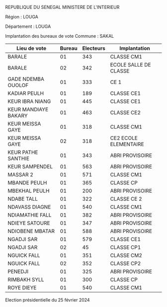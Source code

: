 REPUBLIQUE DU SENEGAL MINISTERE DE L'INTERIEUR

Région : LOUGA

Département : LOUGA

Implantation des bureaux de vote Commune : SAKAL

| Lieu de vote | Bureau | Electeurs | Implantation |
| - | - | - | - |
| BARALE | 01 | 343 | CLASSE CM1 |
| BARALE | 02 | 342 | ECOLE SALLE DE CLASSE |
| GADE NDEMBA OUOLOF | 01 | 333 | CE 1 |
| KADIAR PEULH | 01 | 189 | CLASSE CE1 |
| KEUR IBRA NIANG | 01 | 445 | CLASSE CE1 |
| KEUR MANDIAYE BAKARY | 01 | 463 | CLASSE CE2 |
| KEUR MEISSA GAYE | 01 | 318 | CLASSE CM1 |
| KEUR MEISSA GAYE | 02 | 318 | CE2 ECOLE ELEMENTAIRE |
| KEUR PATHE SANTHIE | 01 | 343 | ABRI PROVISOIRE |
| KEUR SAMPENDEL | 01 | 563 | ABRI PROVISOIRE |
| MASSAR 2 | 01 | 571 | CLASSE CM1 |
| MBANDE PEULH | 01 | 365 | CLASSE CP |
| MBEKHAL PEULH | 01 | 200 | ABRI PROVISOIRE |
| NDABE TALL | 01 | 322 | CLASSE CE 2 |
| NDAVASS DIAGNE | 01 | 540 | CLASSE CM1 |
| NDIAMATHIE FALL | 01 | 382 | ABRI PROVISOIRE |
| NDIEYE SATOURE | 01 | 347 | ABRI PROVISOIRE |
| NDIOBENE MBATAR | 01 | 588 | ABRI PROVISOIRE |
| NGADJI SAR | 01 | 579 | CLASSE CE1 |
| NGADJI SAR | 02 | 45 | CLASSE CP1 |
| NGUICK FALL | 01 | 351 | CLASSE CM2 |
| NGUICK FALL | 02 | 352 | CLASSE CP2 |
| PENEDJI | 01 | 325 | ABRI PROVISOIRE |
| RIMBAKH SYLL | 01 | 300 | CLASSE CP |
| ROYE DIEYE | 01 | 540 | CLASSE CM1 |

<!-- PageNumber="23/26" -->

Election présidentielle du 25 février 2024
